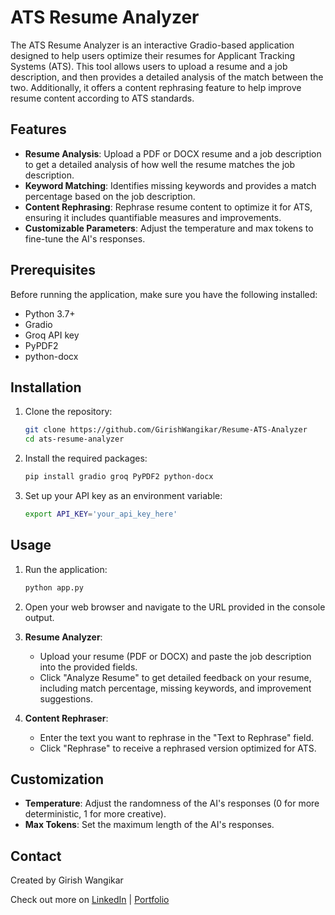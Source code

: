 # ATS Resume Analyzer

The ATS Resume Analyzer is an interactive Gradio-based application designed to help users optimize their resumes for Applicant Tracking Systems (ATS). This tool allows users to upload a resume and a job description, and then provides a detailed analysis of the match between the two. Additionally, it offers a content rephrasing feature to help improve resume content according to ATS standards.

## Features

- **Resume Analysis**: Upload a PDF or DOCX resume and a job description to get a detailed analysis of how well the resume matches the job description.
- **Keyword Matching**: Identifies missing keywords and provides a match percentage based on the job description.
- **Content Rephrasing**: Rephrase resume content to optimize it for ATS, ensuring it includes quantifiable measures and improvements.
- **Customizable Parameters**: Adjust the temperature and max tokens to fine-tune the AI's responses.

## Prerequisites

Before running the application, make sure you have the following installed:

- Python 3.7+
- Gradio
- Groq API key
- PyPDF2
- python-docx

## Installation

1. Clone the repository:
    ```bash
    git clone https://github.com/GirishWangikar/Resume-ATS-Analyzer
    cd ats-resume-analyzer
    ```

2. Install the required packages:
    ```bash
    pip install gradio groq PyPDF2 python-docx
    ```

3. Set up your API key as an environment variable:
    ```bash
    export API_KEY='your_api_key_here'
    ```

## Usage

1. Run the application:
    ```bash
    python app.py
    ```

2. Open your web browser and navigate to the URL provided in the console output.

3. **Resume Analyzer**:
    - Upload your resume (PDF or DOCX) and paste the job description into the provided fields.
    - Click "Analyze Resume" to get detailed feedback on your resume, including match percentage, missing keywords, and improvement suggestions.

4. **Content Rephraser**:
    - Enter the text you want to rephrase in the "Text to Rephrase" field.
    - Click "Rephrase" to receive a rephrased version optimized for ATS.

## Customization

- **Temperature**: Adjust the randomness of the AI's responses (0 for more deterministic, 1 for more creative).
- **Max Tokens**: Set the maximum length of the AI's responses.

## Contact

Created by Girish Wangikar

Check out more on [LinkedIn](https://www.linkedin.com/in/girish-wangikar/) | [Portfolio](https://girishwangikar.github.io/Girish_Wangikar_Portfolio.github.io/)
